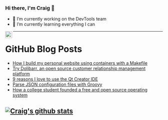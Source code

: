 ### Hi there, I'm Craig 👋

<!--
**CraigTeelFugro/CraigTeelFugro** is a ✨ _special_ ✨ repository because its `README.md` (this file) appears on your GitHub profile.

Here are some ideas to get you started:
-->

- 🔭 I’m currently working on the DevTools team
- 🌱 I’m currently learning everything I can

[<img align="left" alt="Craig Teel | LinkedIn" width="22px" src="https://cdn.jsdelivr.net/npm/simple-icons@v3/icons/linkedin.svg" />][linkedin]

---

# GitHub Blog Posts

<!-- BLOG-POST-LIST:START -->
- [How I build my personal website using containers with a Makefile](https://opensource.com/article/21/7/manage-containers-makefile)
- [Try Dolibarr, an open source customer relationship management platform](https://opensource.com/article/21/7/open-source-dolibarr)
- [9 reasons I love to use the Qt Creator IDE](https://opensource.com/article/21/6/qtcreator)
- [Parse JSON configuration files with Groovy](https://opensource.com/article/21/6/groovy-parse-json)
- [How a college student founded a free and open source operating system](https://opensource.com/article/21/6/freedos-founder)
<!-- BLOG-POST-LIST:END -->

## [![Craig's github stats](https://github-readme-stats.vercel.app/api?username=craigteelfugro)](https://github.com/anuraghazra/github-readme-stats)


[linkedin]: https://linkedin.com/in/craig-teel-b8786771
